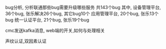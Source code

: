 bug分析, 分析联通那些bug需要升级哪些服务
	共143个bug
	其中, 
		设备管理平台, 36个bug, 张乐解决26个bug, 其它bug10个
		应用管理平台, 20个bug, 张乐13个bug
		统一认证平台, 21个bug, 张乐19个bug
		
cmc发送kafka消息, web端的开关,如何与处理相关

声纹认证,双因素认证
